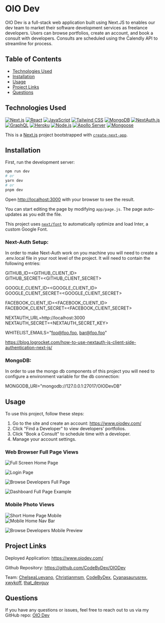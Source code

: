 # OIO Dev 

OIO Dev is a full-stack web application built using Next.JS to enables our dev team to market their software development services as freelance developers. Users can browse portfolios, create an account, and book a consult with developers. Consults are scheduled using the Calendly API to streamline for process.

## Table of Contents
- [Technologies Used](#technologies-used)
- [Installation](#installation)
- [Usage](#usage)
- [Project Links](#project-links)
- [Questions](#questions)


## Technologies Used
[![Next.js](https://img.shields.io/badge/Next.js-v12.0.7-black)](https://nextjs.org/)
[![React](https://img.shields.io/badge/React-v17.0.2-blue)](https://reactjs.org/)
[![JavaScript](https://img.shields.io/badge/JavaScript-ES6+-yellow)](https://www.ecma-international.org/ecma-262/)
[![Tailwind CSS](https://img.shields.io/badge/Tailwind_CSS-v2.2.19-38B2AC)](https://tailwindcss.com/)
[![MongoDB](https://img.shields.io/badge/MongoDB-v5.0-green)](https://www.mongodb.com/)
[![NextAuth.js](https://img.shields.io/badge/NextAuth.js-v4.1.0-000000)](https://next-auth.js.org/)
[![GraphQL](https://img.shields.io/badge/GraphQL-v15.6.0-pink)](https://graphql.org/)
[![Heroku](https://img.shields.io/badge/Heroku-deployed-purple)](https://www.heroku.com/)
[![Node.js](https://img.shields.io/badge/Node.js-v14.17.0-green)](https://nodejs.org/)
[![Apollo Server](https://img.shields.io/badge/Apollo_Server-v3.4.0-blue)](https://www.apollographql.com/)
[![Mongoose](https://img.shields.io/badge/Mongoose-v6.1.2-880000)](https://mongoosejs.com/)

This is a [Next.js](https://nextjs.org/) project bootstrapped with [`create-next-app`](https://github.com/vercel/next.js/tree/canary/packages/create-next-app).


## Installation

First, run the development server:

```bash
npm run dev
# or
yarn dev
# or
pnpm dev
```

Open [http://localhost:3000](http://localhost:3000) with your browser to see the result.

You can start editing the page by modifying `app/page.js`. The page auto-updates as you edit the file.

This project uses [`next/font`](https://nextjs.org/docs/basic-features/font-optimization) to automatically optimize and load Inter, a custom Google Font.

### Next-Auth Setup:
In order to make Next-Auth work on you machine you will need to create a .env.local file in your root level of the project.  It will need to contain the following entries:

GITHUB_ID=<GITHUB_CLIENT_ID>  
GITHUB_SECRET=<GITHUB_CLIENT_SECRET>  

GOOGLE_CLIENT_ID=<GOOGLE_CLIENT_ID>  
GOOGLE_CLIENT_SECRET=<GOOGLE_CLIENT_SECRET>  

FACEBOOK_CLIENT_ID=<FACEBOOK_CLIENT_ID>  
FACEBOOK_CLIENT_SECRET=<FACEBOOK_CLIENT_SECRET>  

NEXTAUTH_URL=http://localhost:3000  
NEXTAUTH_SECRET=<NEXTAUTH_SECRET_KEY>

WHITELIST_EMAILS="foo@foo.foo, bar@foo.foo"  
  
https://blog.logrocket.com/how-to-use-nextauth-js-client-side-authentication-next-js/

### MongoDB:
In order to use the mongo db components of this project you will need to configure a environment variable for the db connection:

MONGODB_URI="mongodb://127.0.0.1:27017/OIODevDB"



## Usage
To use this project, follow these steps:
1. Go to the site and create an account: https://www.oiodev.com/
2. Click "Find a Developer" to view developers' portfolios.
3. Click "Book a Consult" to schedule time with a developer.
4. Manage your account settings.


### Web Browser Full Page Views
![Full Screen Home Page](https://github.com/CodeByDex/OIODev/assets/120981491/f344d64a-34f7-4258-b966-c24533f9826a)


![Login Page](https://github.com/CodeByDex/OIODev/assets/120981491/623bd8eb-1cae-4ec2-90e9-442216265052)

![Browse Developers Full Page](https://github.com/CodeByDex/OIODev/assets/120981491/a66f90af-ef3b-422f-bb0e-1feb26bc9fcb)

![Dashboard Full Page Example](https://github.com/CodeByDex/OIODev/assets/120981491/48e614f5-6b35-4494-a833-a00f47f102cc)


### Mobile Photo Views

![Short Home Page Mobile](https://github.com/CodeByDex/OIODev/assets/120981491/2bc8648a-31ca-4d72-8a91-0cbf2b193e06)    
![Mobile Home Nav Bar](https://github.com/CodeByDex/OIODev/assets/120981491/0c818f6f-052b-4a05-9190-b85bcf2315a0)

![Browse Developers Mobile Preview](https://github.com/CodeByDex/OIODev/assets/120981491/8c07850f-123d-4382-9a64-45297edd9a6a)



## Project Links
  
Deployed Application: https://www.oiodev.com/ 

Github Repository: https://github.com/CodeByDex/OIODev

Team: [ChelseaLuevano](https://github.com/ChelseaLuevano), [Christianmsm](https://github.com/Christianmsm), [CodeByDex](https://github.com/CodeByDex), [Cyanasaurusrex](https://github.com/Cyanasaurusrex), [xwykoff](https://github.com/xwyckoff), [that_devguy](https://github.com/that-devguy)



## Questions

If you have any questions or issues, feel free to reach out to us via my GitHub repo: [OIO Dev](https://github.com/CodeByDex/OIODev)
